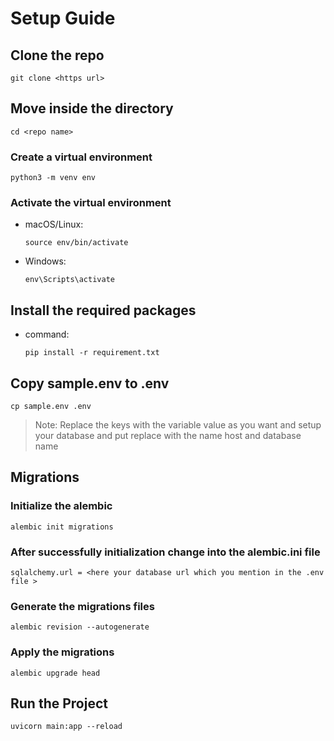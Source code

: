 # Setup Guide

## Clone the repo

```
git clone <https url>
```

## Move inside the directory
```
cd <repo name>
```

### Create a virtual environment
```
python3 -m venv env
```

### Activate the virtual environment

* macOS/Linux:
    ```
    source env/bin/activate
    ```
* Windows:

    ```
    env\Scripts\activate
    ```

## Install the required packages

* command: 
    ```
    pip install -r requirement.txt
    ```

## Copy sample.env to .env
```
cp sample.env .env
```

> Note: Replace the keys with the variable value as you want and setup your database and put replace with the name host and database name

## Migrations

### Initialize the alembic
```
alembic init migrations
```

### After successfully initialization  change into the alembic.ini file

```
sqlalchemy.url = <here your database url which you mention in the .env file >
```

### Generate the migrations files
```
alembic revision --autogenerate 
```
### Apply the migrations

```
alembic upgrade head
```

## Run the Project

```
uvicorn main:app --reload
```